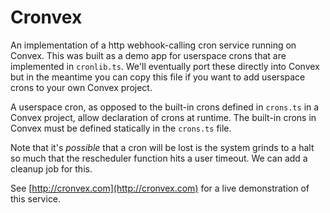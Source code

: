 # Cronvex

An implementation of a http webhook-calling cron service running on Convex. This
was built as a demo app for userspace crons that are implemented in
`cronlib.ts`. We'll eventually port these directly into Convex but in the
meantime you can copy this file if you want to add userspace crons to your own
Convex project.

A userspace cron, as opposed to the built-in crons defined in `crons.ts` in a
Convex project, allow declaration of crons at runtime. The built-in crons in
Convex must be defined statically in the `crons.ts` file.

Note that it's _possible_ that a cron will be lost is the system grinds to a
halt so much that the rescheduler function hits a user timeout. We can add a
cleanup job for this.

See [http://cronvex.com](http://cronvex.com) for a live demonstration of this service.
